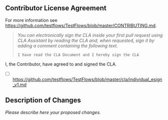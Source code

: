 ## Contributor License Agreement

For more information see https://github.com/testflows/TestFlows/blob/master/CONTRIBUTING.md.

> *You can electronically sign the CLA inside your first pull request using CLA Assistant by reading the CLA
> and, when requested, sign it by adding a comment containing the following text.*
> 
> `I have read the CLA Document and I hereby sign the CLA`

I, the Contributor, have agreed to and signed the CLA.

* [ ] https://github.com/testflows/TestFlows/blob/master/cla/individual_esign_v1.md

## Description of Changes

*Please describe here your proposed changes.*
